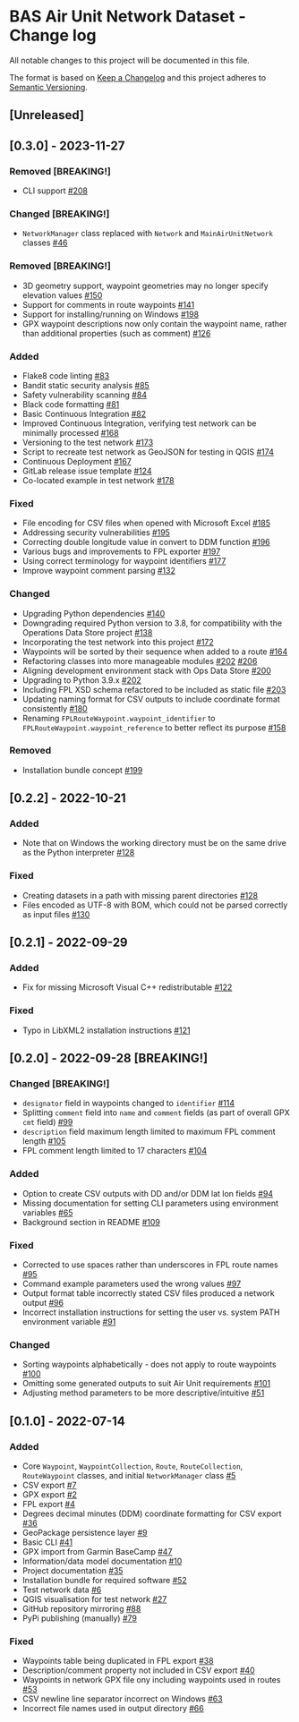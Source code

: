 # BAS Air Unit Network Dataset - Change log

All notable changes to this project will be documented in this file.

The format is based on [Keep a Changelog](http://keepachangelog.com/en/1.0.0/)
and this project adheres to [Semantic Versioning](http://semver.org/spec/v2.0.0.html).

## [Unreleased]

## [0.3.0] - 2023-11-27
### Removed [BREAKING!]

* CLI support
  [#208](https://gitlab.data.bas.ac.uk/MAGIC/air-unit-network-dataset/-/issues/208)

### Changed [BREAKING!]

* `NetworkManager` class replaced with `Network` and `MainAirUnitNetwork` classes
  [#46](https://gitlab.data.bas.ac.uk/MAGIC/air-unit-network-dataset/-/issues/46)


### Removed [BREAKING!]

* 3D geometry support, waypoint geometries may no longer specify elevation values
  [#150](https://gitlab.data.bas.ac.uk/MAGIC/air-unit-network-dataset/-/issues/150)
* Support for comments in route waypoints
  [#141](https://gitlab.data.bas.ac.uk/MAGIC/air-unit-network-dataset/-/issues/141)
* Support for installing/running on Windows
  [#198](https://gitlab.data.bas.ac.uk/MAGIC/air-unit-network-dataset/-/issues/198)
* GPX waypoint descriptions now only contain the waypoint name, rather than additional properties (such as comment)
  [#126](https://gitlab.data.bas.ac.uk/MAGIC/air-unit-network-dataset/-/issues/126)

### Added

* Flake8 code linting
  [#83](https://gitlab.data.bas.ac.uk/MAGIC/air-unit-network-dataset/-/issues/83)
* Bandit static security analysis
  [#85](https://gitlab.data.bas.ac.uk/MAGIC/air-unit-network-dataset/-/issues/85)
* Safety vulnerability scanning
  [#84](https://gitlab.data.bas.ac.uk/MAGIC/air-unit-network-dataset/-/issues/84)
* Black code formatting
  [#81](https://gitlab.data.bas.ac.uk/MAGIC/air-unit-network-dataset/-/issues/81)
* Basic Continuous Integration
  [#82](https://gitlab.data.bas.ac.uk/MAGIC/air-unit-network-dataset/-/issues/82)
* Improved Continuous Integration, verifying test network can be minimally processed
  [#168](https://gitlab.data.bas.ac.uk/MAGIC/air-unit-network-dataset/-/issues/168)
* Versioning to the test network
  [#173](https://gitlab.data.bas.ac.uk/MAGIC/air-unit-network-dataset/-/issues/173)
* Script to recreate test network as GeoJSON for testing in QGIS
  [#174](https://gitlab.data.bas.ac.uk/MAGIC/air-unit-network-dataset/-/issues/174)
* Continuous Deployment
  [#167](https://gitlab.data.bas.ac.uk/MAGIC/air-unit-network-dataset/-/issues/167)
* GitLab release issue template
  [#124](https://gitlab.data.bas.ac.uk/MAGIC/air-unit-network-dataset/-/issues/124)
* Co-located example in test network
  [#178](https://gitlab.data.bas.ac.uk/MAGIC/air-unit-network-dataset/-/issues/178)

### Fixed

* File encoding for CSV files when opened with Microsoft Excel
  [#185](https://gitlab.data.bas.ac.uk/MAGIC/air-unit-network-dataset/-/issues/185)
* Addressing security vulnerabilities
  [#195](https://gitlab.data.bas.ac.uk/MAGIC/air-unit-network-dataset/-/issues/195)
* Correcting double longitude value in convert to DDM function
  [#196](https://gitlab.data.bas.ac.uk/MAGIC/air-unit-network-dataset/-/issues/196)
* Various bugs and improvements to FPL exporter
  [#197](https://gitlab.data.bas.ac.uk/MAGIC/air-unit-network-dataset/-/issues/197)
* Using correct terminology for waypoint identifiers
  [#177](https://gitlab.data.bas.ac.uk/MAGIC/air-unit-network-dataset/-/issues/177)
* Improve waypoint comment parsing
  [#132](https://gitlab.data.bas.ac.uk/MAGIC/air-unit-network-dataset/-/issues/132)

### Changed

* Upgrading Python dependencies
  [#140](https://gitlab.data.bas.ac.uk/MAGIC/air-unit-network-dataset/-/issues/140)
* Downgrading required Python version to 3.8, for compatibility with the Operations Data Store project
  [#138](https://gitlab.data.bas.ac.uk/MAGIC/air-unit-network-dataset/-/issues/138)
* Incorporating the test network into this project
  [#172](https://gitlab.data.bas.ac.uk/MAGIC/air-unit-network-dataset/-/issues/172)
* Waypoints will be sorted by their sequence when added to a route
  [#164](https://gitlab.data.bas.ac.uk/MAGIC/air-unit-network-dataset/-/issues/164)
* Refactoring classes into more manageable modules
  [#202](https://gitlab.data.bas.ac.uk/MAGIC/air-unit-network-dataset/-/issues/202)
  [#206](https://gitlab.data.bas.ac.uk/MAGIC/air-unit-network-dataset/-/issues/206)
* Aligning development environment stack with Ops Data Store
  [#200](https://gitlab.data.bas.ac.uk/MAGIC/air-unit-network-dataset/-/issues/200)
* Upgrading to Python 3.9.x
  [#202](https://gitlab.data.bas.ac.uk/MAGIC/air-unit-network-dataset/-/issues/202)
* Including FPL XSD schema refactored to be included as static file
  [#203](https://gitlab.data.bas.ac.uk/MAGIC/air-unit-network-dataset/-/issues/203)
* Updating naming format for CSV outputs to include coordinate format consistently
  [#180](https://gitlab.data.bas.ac.uk/MAGIC/air-unit-network-dataset/-/issues/180)
* Renaming `FPLRouteWaypoint.waypoint_identifier` to `FPLRouteWaypoint.waypoint_reference` to better reflect its purpose
  [#158](https://gitlab.data.bas.ac.uk/MAGIC/air-unit-network-dataset/-/issues/158)

### Removed

* Installation bundle concept
  [#199](https://gitlab.data.bas.ac.uk/MAGIC/air-unit-network-dataset/-/issues/199)

## [0.2.2] - 2022-10-21

### Added

* Note that on Windows the working directory must be on the same drive as the Python interpreter
  [#128](https://gitlab.data.bas.ac.uk/MAGIC/air-unit-network-dataset/-/issues/128)

### Fixed

* Creating datasets in a path with missing parent directories
  [#128](https://gitlab.data.bas.ac.uk/MAGIC/air-unit-network-dataset/-/issues/128)
* Files encoded as UTF-8 with BOM, which could not be parsed correctly as input files
  [#130](https://gitlab.data.bas.ac.uk/MAGIC/air-unit-network-dataset/-/issues/130)

## [0.2.1] - 2022-09-29

### Added

* Fix for missing Microsoft Visual C++ redistributable
  [#122](https://gitlab.data.bas.ac.uk/MAGIC/air-unit-network-dataset/-/issues/122)

### Fixed

* Typo in LibXML2 installation instructions
  [#121](https://gitlab.data.bas.ac.uk/MAGIC/air-unit-network-dataset/-/issues/121)

## [0.2.0] - 2022-09-28 [BREAKING!]

### Changed [BREAKING!]

* `designator` field in waypoints changed to `identifier`
  [#114](https://gitlab.data.bas.ac.uk/MAGIC/air-unit-network-dataset/-/issues/114)
* Splitting `comment` field into `name` and `comment` fields (as part of overall GPX `cmt` field)
  [#99](https://gitlab.data.bas.ac.uk/MAGIC/air-unit-network-dataset/-/issues/99)
* `description` field maximum length limited to maximum FPL comment length
  [#105](https://gitlab.data.bas.ac.uk/MAGIC/air-unit-network-dataset/-/issues/105)
* FPL comment length limited to 17 characters
  [#104](https://gitlab.data.bas.ac.uk/MAGIC/air-unit-network-dataset/-/issues/104)

### Added

* Option to create CSV outputs with DD and/or DDM lat lon fields
  [#94](https://gitlab.data.bas.ac.uk/MAGIC/air-unit-network-dataset/-/issues/94)
* Missing documentation for setting CLI parameters using environment variables
  [#65](https://gitlab.data.bas.ac.uk/MAGIC/air-unit-network-dataset/-/issues/65)
* Background section in README
  [#109](https://gitlab.data.bas.ac.uk/MAGIC/air-unit-network-dataset/-/issues/109)

### Fixed

* Corrected to use spaces rather than underscores in FPL route names
  [#95](https://gitlab.data.bas.ac.uk/MAGIC/air-unit-network-dataset/-/issues/95)
* Command example parameters used the wrong values
  [#97](https://gitlab.data.bas.ac.uk/MAGIC/air-unit-network-dataset/-/issues/97)
* Output format table incorrectly stated CSV files produced a network output
  [#96](https://gitlab.data.bas.ac.uk/MAGIC/air-unit-network-dataset/-/issues/96)
* Incorrect installation instructions for setting the user vs. system PATH environment variable
  [#91](https://gitlab.data.bas.ac.uk/MAGIC/air-unit-network-dataset/-/issues/91)

### Changed

* Sorting waypoints alphabetically - does not apply to route waypoints
  [#100](https://gitlab.data.bas.ac.uk/MAGIC/air-unit-network-dataset/-/issues/100)
* Omitting some generated outputs to suit Air Unit requirements
  [#101](https://gitlab.data.bas.ac.uk/MAGIC/air-unit-network-dataset/-/issues/101)
* Adjusting method parameters to be more descriptive/intuitive
  [#51](https://gitlab.data.bas.ac.uk/MAGIC/air-unit-network-dataset/-/issues/51)

## [0.1.0] - 2022-07-14

### Added

* Core `Waypoint`, `WaypointCollection`, `Route`, `RouteCollection`, `RouteWaypoint` classes, and initial 
  `NetworkManager` class
  [#5](https://gitlab.data.bas.ac.uk/MAGIC/air-unit-network-dataset/-/issues/5)
* CSV export
  [#7](https://gitlab.data.bas.ac.uk/MAGIC/air-unit-network-dataset/-/issues/7)
* GPX export
  [#2](https://gitlab.data.bas.ac.uk/MAGIC/air-unit-network-dataset/-/issues/2)
* FPL export
  [#4](https://gitlab.data.bas.ac.uk/MAGIC/air-unit-network-dataset/-/issues/4)
* Degrees decimal minutes (DDM) coordinate formatting for CSV export
  [#36](https://gitlab.data.bas.ac.uk/MAGIC/air-unit-network-dataset/-/issues/36)
* GeoPackage persistence layer
  [#9](https://gitlab.data.bas.ac.uk/MAGIC/air-unit-network-dataset/-/issues/9)
* Basic CLI
  [#41](https://gitlab.data.bas.ac.uk/MAGIC/air-unit-network-dataset/-/issues/41)
* GPX import from Garmin BaseCamp
  [#47](https://gitlab.data.bas.ac.uk/MAGIC/air-unit-network-dataset/-/issues/47)
* Information/data model documentation
  [#10](https://gitlab.data.bas.ac.uk/MAGIC/air-unit-network-dataset/-/issues/11)
* Project documentation
  [#35](https://gitlab.data.bas.ac.uk/MAGIC/air-unit-network-dataset/-/issues/35)
* Installation bundle for required software
  [#52](https://gitlab.data.bas.ac.uk/MAGIC/air-unit-network-dataset/-/issues/52)
* Test network data
  [#6](https://gitlab.data.bas.ac.uk/MAGIC/air-unit-network-dataset/-/issues/6)
* QGIS visualisation for test network
  [#27](https://gitlab.data.bas.ac.uk/MAGIC/air-unit-network-dataset/-/issues/27)
* GitHub repository mirroring
  [#88](https://gitlab.data.bas.ac.uk/MAGIC/air-unit-network-dataset/-/issues/88)
* PyPi publishing (manually)
  [#79](https://gitlab.data.bas.ac.uk/MAGIC/air-unit-network-dataset/-/issues/79)

### Fixed

* Waypoints table being duplicated in FPL export
  [#38](https://gitlab.data.bas.ac.uk/MAGIC/air-unit-network-dataset/-/issues/38)
* Description/comment property not included in CSV export
  [#40](https://gitlab.data.bas.ac.uk/MAGIC/air-unit-network-dataset/-/issues/40)
* Waypoints in network GPX file ony including waypoints used in routes
  [#53](https://gitlab.data.bas.ac.uk/MAGIC/air-unit-network-dataset/-/issues/53)
* CSV newline line separator incorrect on Windows
  [#63](https://gitlab.data.bas.ac.uk/MAGIC/air-unit-network-dataset/-/issues/63)
* Incorrect file names used in output directory
  [#66](https://gitlab.data.bas.ac.uk/MAGIC/air-unit-network-dataset/-/issues/66)
